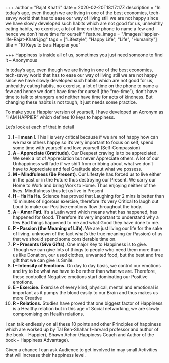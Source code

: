 +++
author = "Rajat Khatri"
date = 2020-02-20T18:17:17Z
description = "In today’s age, even though we are living in one of the best economies, tech-savvy world that has to ease our way of living still we are not happy since we have slowly developed such habits which are not good for us, unhealthy eating habits, no exercise, a lot of time on the phone to name a few and hence we don’t have time for ourself "
feature_image = "/images/Happier-life-Rajat-Khatri.jpg"
tags = ["Lifestyle", "Happy Life", "Life", "Humanity"]
title = "10 Keys to be a Happier you"

+++
Happiness is inside all of us, sometimes you just need someone to find it – Anonymous

In today’s age, even though we are living in one of the best economies, tech-savvy world that has to ease our way of living still we are not happy since we have slowly developed such habits which are not good for us, unhealthy eating habits, no exercise, a lot of time on the phone to name a few and hence we don’t have time for ourself (the “me-time”), don’t have time to talk to strangers and neither have time for acts of kindness. But changing these habits is not tough, it just needs some practice.

To make you a Happier version of yourself, I have developed an Acronym as “I AM HAPPIER” which defines 10 keys to happiness.

Let’s look at each of that in detail

 1. **I – I mean I**. This I is very critical because if we are not happy how can we make others happy so it’s very important to focus on self, spend some time with yourself and love yourself (Self-Compassion)
 2. **A – Appreciate (Gratitude)**. Our Deepest craving is to be appreciated. We seek a lot of Appreciation but never Appreciate others. A lot of our Unhappiness will fade if we shift from cribbing about what we don’t have to Appreciate and feel Gratitude about what we possess.
 3. **M – Mindfulness (Be Present)**. Our Lifestyle has forced us to live either in the past or in the Future thus destroying our Present. We carry our Home to Work and bring Work to Home. Thus enjoying neither of the lives. Mindfulness thus let us live in Present
 4. **H – Ha Ha Ha**. Science has proved that Laughing for 2 mins is better than 10 minutes of rigorous exercise, therefore it’s very Critical to laugh out Loud to make our Positive emotions flow throughout the body.
 5. **A – Amor Fati**. It’s a Latin word which means what has happened, has happened for Good. Therefore it’s very important to understand why a few Bad things happened to me and what Good they have done to me.
 6. **P – Passion (the Meaning of Life)**. We are just living our life for the sake of living, unknown of the fact what’s the true meaning (or Passion) of us that we should spend some considerable time on.
 7. **P – Presents (Give Gifts)**. One major Key to Happiness is to give. Though we can give lots of things to people who need them more than us like Donation, our used clothes, unwanted food, but the best and free gift that we can give is Smile.
 8. **I – Intensity of Emotions.** On day to day basis, we control our emotions and try to be what we have to be rather than what we are. Therefore, these controlled Negative emotions start dominating our Positive emotions.
 9. **E – Exercise.** Exercise of every kind, physical, mental and emotional is important as it pumps the blood easily to our Brain and thus makes us more Creative
10. **R – Relations.** Studies have proved that one biggest factor of Happiness is a Healthy relation but in this age of Social networking, we are slowly compromising on Health relations.

I can talk endlessly on all these 10 points and other Principles of happiness which are worked up by Tal Ben-Shahar (Harvard professor and author of the book – Happier), Shawn Achor (Happiness Coach and Author of the book – Happiness Advantage).

Given a chance I can ask Audience to get involved in may small Activities that will increase their happiness level.
